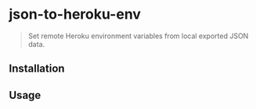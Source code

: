 # json-to-heroku-env
> Set remote Heroku environment variables from local exported JSON data.

## Installation

## Usage